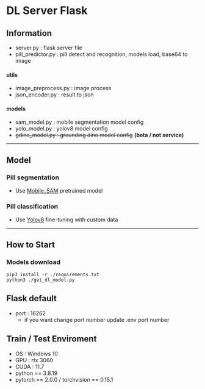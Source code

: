 # DL Server Flask

## Information

- server.py : flask server file
- pill_predictor.py : pill detect and recognition, models load, base64 to image

#### utils

- image_preprocess.py : image process
- json_encoder.py : result to json

#### models

- sam_model.py : mobile segmentation model config
- yolo_model.py : yolov8 model config
- ~~gdino_model.py : grounding dino model config~~ **(beta / not service)**

---

## Model

### Pill segmentation

- Use [Mobile_SAM](https://github.com/ChaoningZhang/MobileSAM) pretrained model

### Pill classification

- Use [Yolov8](https://github.com/ultralytics/ultralytics) fine-tuning with custom data

---

## How to Start

### Models download

```
pip3 install -r ./requirements.txt
python3 ./get_dl_model.py
```

## Flask default

- port : 16262
  - if you want change port number update .env port number

## Train / Test Enviroment

- OS : Windows 10
- GPU : rtx 3060
- CUDA : 11.7
- python == 3.8.19
- pytorch == 2.0.0 / torchvision == 0.15.1
